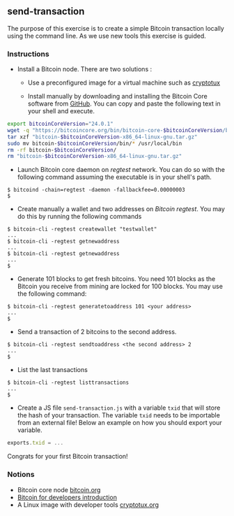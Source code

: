 ## send-transaction

The purpose of this exercise is to create a simple Bitcoin transaction locally using the command line. As we use new tools this exercise is guided.

### Instructions

- Install a Bitcoin node. There are two solutions :

  - Use a preconfigured image for a virtual machine such as [cryptotux](https://cryptotux.org/)

  - Install manually by downloading and installing the Bitcoin Core software from [GitHub](https://github.com/bitcoin/bitcoin/releases). You can copy and paste the following text in your shell and execute.

```bash
export bitcoinCoreVersion="24.0.1"
wget -q "https://bitcoincore.org/bin/bitcoin-core-$bitcoinCoreVersion/bitcoin-$bitcoinCoreVersion-x86_64-linux-gnu.tar.gz"
tar xzf "bitcoin-$bitcoinCoreVersion-x86_64-linux-gnu.tar.gz"
sudo mv bitcoin-$bitcoinCoreVersion/bin/* /usr/local/bin
rm -rf bitcoin-$bitcoinCoreVersion/
rm "bitcoin-$bitcoinCoreVersion-x86_64-linux-gnu.tar.gz"
```

- Launch Bitcoin core daemon on _regtest_ network. You can do so with the following command assuming the executable is in your shell's path.

```console
$ bitcoind -chain=regtest -daemon -fallbackfee=0.00000003
$
```

- Create manually a wallet and two addresses on _Bitcoin regtest_. You may do this by running the following commands

```console
$ bitcoin-cli -regtest createwallet "testwallet"
...
$ bitcoin-cli -regtest getnewaddress
...
$ bitcoin-cli -regtest getnewaddress
...
$
```

- Generate 101 blocks to get fresh bitcoins. You need 101 blocks as the Bitcoin you receive from mining are locked for 100 blocks. You may use the following command:

```console
$ bitcoin-cli -regtest generatetoaddress 101 <your address>
...
$
```

- Send a transaction of 2 bitcoins to the second address.

```console
$ bitcoin-cli -regtest sendtoaddress <the second address> 2
...
$
```

- List the last transactions

```console
$ bitcoin-cli -regtest listtransactions
...
$
```

- Create a JS file `send-transaction.js` with a variable `txid` that will store the hash of your transaction. The variable `txid` needs to be importable from an external file! Below an example on how you should export your variable.

```js
exports.txid = ...
```

Congrats for your first Bitcoin transaction!

### Notions

- Bitcoin core node [bitcoin.org](https://bitcoin.org/)
- [Bitcoin for developers introduction](https://wbnns.github.io/bitcoin-dev-docs/examples/intro.html)
- A Linux image with developer tools [cryptotux.org](https://cryptotux.org/)
